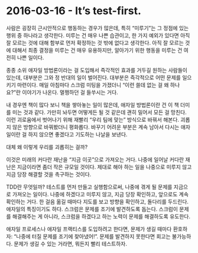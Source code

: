 # 2016-03-16 - It’s test-first.

사람은 굉장히 근시안적으로 행동하는 경우가 많은데, 특히 “미루기”는 그 정점에 있는 행위 중 하나라고 생각한다. 미루는 건 매우 나쁜 습관이고, 한 가지 예외가 있다면 아직 잘 모르는 것에 대해 함부로 먼저 확정하는 것 밖에 없다고 생각한다.  아직 잘 모르는 것에 대해서 최종 결정을 미루는 건 매우 유용하지만, 알아가기 위한 행동을 미루는 건 여전히 나쁜 일이다.

종종 소위 애자일 방법론이라는 걸 도입해서 즉각적인 효과를 거두길 원하는 사람들이 있는데, 대부분은 그와 정 반대의 일이 벌어진다. 대부분은 즉각적으로 어떤 문제를 일으키기 마련이다. 매일 아침마다 스크럼 미팅을 가졌더니 “이런 쓸데 없는 걸 왜 하나요?”란 이야기가 나온다. 멀쩡하던 걸 들쑤시는 거다.

내 경우엔 책이 많다 보니 책을 쌓아놓는 일이 많은데, 애자일 방법론이란 건 이 책 더미를 미는 것과 같다. 가만히 놔두면 어떻게든 될 것 같은데 괜히 밀어서 모든 걸 망친다. 이런 괴로움에서 벗어나기 위해 재빨리 “우리 팀에 맞는” 방식으로 바꿔서 해본다. 괴롭지 않은 방향으로 바꿔봤더니 평화롭다. 바꾸기 어려운 부분은 계속 남아서 다시는 애자일이란 걸 하지 않으면 좋겠다고 기도하는 나날을 보낸다.

대체 왜 이렇게 우리를 괴롭히는 걸까?

이것은 미래의 커다란 재난을 “지금 이곳”으로 가져오는 거다. 나중에 일어날 커다란 재난은 지금이라면 좀더 작은 규모일 것이다. 제대로 해야 하는 일을 나중으로 미루지 않고 지금 당장 해결할 것을 촉구하는 것이다.

TDD란 무엇일까? 테스트를 먼저 만들고 실행함으로써, 나중에 겪게 될 문제를 지금으로 가져오는 일이다. 나중에 하겠다고 미루지 않고, 지금 당장 확인하고, 앞으로도 계속 확인하는 거다. 한 걸음 옮길 때마다 지도를 보고 방향을 확인하고, 돌다리를 두드린다. 애자일의 특징이기도 하다. 스크럼은 문제를 조기에 발견하도록 돕는다. 스크럼이 문제를 해결해주는 게 아니라, 스크럼을 하겠다고 하는 노력이 문제를 해결하도록 유도한다.

애자일 프로세스나 애자일 프랙티스를 도입하려고 한다면, 문제가 생길 때마다 환호하자: “나중에 터질 문제를 조기에 찾아냈어!”. 문제를 발견하지 못한다면 회고는 불가능하다. 문제가 생길 수 있는 거라면, 뭐든지 빨리 테스트하자.
